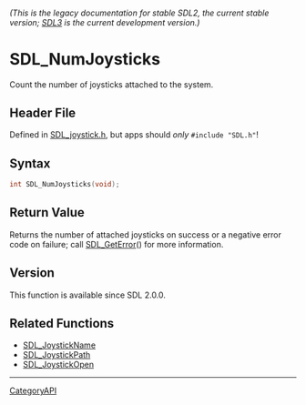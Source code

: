 ###### (This is the legacy documentation for stable SDL2, the current stable version; [SDL3](https://wiki.libsdl.org/SDL3/) is the current development version.)
# SDL_NumJoysticks

Count the number of joysticks attached to the system.

## Header File

Defined in [SDL_joystick.h](https://github.com/libsdl-org/SDL/blob/SDL2/include/SDL_joystick.h), but apps should _only_ `#include "SDL.h"`!

## Syntax

```c
int SDL_NumJoysticks(void);

```

## Return Value

Returns the number of attached joysticks on success or a negative error
code on failure; call [SDL_GetError](SDL_GetError)() for more information.

## Version

This function is available since SDL 2.0.0.

## Related Functions

* [SDL_JoystickName](SDL_JoystickName)
* [SDL_JoystickPath](SDL_JoystickPath)
* [SDL_JoystickOpen](SDL_JoystickOpen)

----
[CategoryAPI](CategoryAPI)

